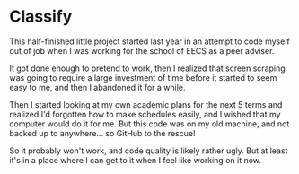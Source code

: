 Classify
========

This half-finished little project started last year in an attempt to code
myself out of job when I was working for the school of EECS as a peer adviser.


It got done enough to pretend to work, then I realized that screen scraping
was going to require a large investment of time before it started to seem easy
to me, and then I abandoned it for a while. 


Then I started looking at my own academic plans for the next 5 terms and
realized I'd forgotten how to make schedules easily, and I wished that my
computer would do it for me. But this code was on my old machine, and not
backed up to anywhere... so GitHub to the rescue! 


So it probably won't work, and code quality is likely rather ugly. But at
least it's in a place where I can get to it when I feel like working on it
now.
